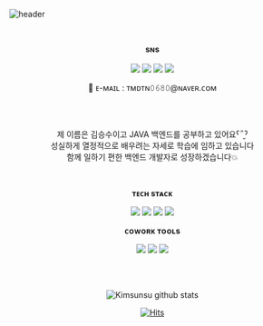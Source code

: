 ![header](https://user-images.githubusercontent.com/107012988/184840386-dfaa1ac9-a3c0-4b41-94f9-68f5502ce3da.png)

<br>


<p align="center">
    <Strong> sɴs </Strong><br><br>
<a href="https://latelearner.tistory.com/" target="_blank">
<img src="https://img.shields.io/badge/Tistory-ce4e24?style=flat-square&logo=blog&logoColor=white"/></a>

<a href="https://complete-bison-5aa.notion.site/c0b88536f973409f9b7f1c654e09a3e2" target="_blank">
<img src="https://img.shields.io/badge/Notion-00c9f2?style=flat-square&logo=notion&logoColor=white"/></a>

<a href="https://github.com/Kimseungsuu" target="_blank">
<img src="https://img.shields.io/badge/GitHub-2a2a2a?style=flat-square&logo=GigHub&logoColor=white"/></a>

<a href="https://www.instagram.com/fromssuu/" target="_blank">
<img src="https://img.shields.io/badge/Instagram-a3669b?style=flat-square&logo=Instagram&logoColor=white"/></a>
   
<p align="center">
📧 ᴇ-ᴍᴀɪʟ : ᴛᴍᴅᴛɴ𝟶𝟼𝟾𝟶@ɴᴀᴠᴇʀ.ᴄᴏᴍ
</p>
<br>
<br>

<p align="center">
제 이름은 김승수이고 JAVA 백엔드를 공부하고 있어요ˁ῁̮ˀ<br>
성실하게 열정적으로 배우려는 자세로 학습에 임하고 있습니다<br>
함께 일하기 편한 백엔드 개발자로 성장하겠습니다💥<br>
</p>

<br>

<p align="center">
    <Strong> ᴛᴇᴄʜ sᴛᴀᴄᴋ </Strong><br>
</p>

<p align="center" display="inline-block">
  <img src="https://img.shields.io/badge/JAVA-007396?style=for-the-badge&logo=java&logoColor=white"> 
    <img src="https://img.shields.io/badge/Spring-6DB33F?style=for-the-badge&logo=Spring&logoColor=white">
    <img src="https://img.shields.io/badge/SpringBoot-6DB33F?style=for-the-badge&logo=SpringBoot&logoColor=white">
    <img src="https://img.shields.io/badge/mysql-4479A1?style=for-the-badge&logo=mysql&logoColor=white">
</p>

<p align="center">
  <Strong> ᴄᴏᴡᴏʀᴋ ᴛᴏᴏʟs </Strong><br>
</p>
  
<p align="center">
    <img src="https://img.shields.io/badge/GitHub-181717?style=flat-square&logo=GitHub&logoColor=white"/>
    <img src="https://img.shields.io/badge/Notion-181717?style=flat-square&logo=Notion&logoColor=white"/>
    <img src="https://img.shields.io/badge/Figma-F24E1E?style=flat-square&logo=Figma&logoColor=white"/>
  </p>
  
<br>
<br>

<div align=center>

![Kimsunsu github stats](https://github-readme-stats.vercel.app/api?username=kimseungsuu&show_icons=true)

[![Hits](https://hits.seeyoufarm.com/api/count/incr/badge.svg?url=https%3A%2F%2Fgithub.com%2FKimseungsuu&count_bg=%2379C83D&title_bg=%23555555&icon=github.svg&icon_color=%23E7E7E7&title=hits&edge_flat=false)](https://hits.seeyoufarm.com)
